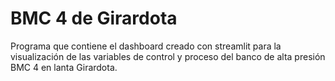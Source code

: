 # BMC 4 de Girardota
Programa que contiene el dashboard creado con streamlit para la visualización de las variables de control y proceso
del banco de alta presión BMC 4 en lanta Girardota.
